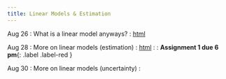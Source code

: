 ```yaml
---
title: Linear Models & Estimation
---
```


Aug 26
: What is a linear model anyways? 
  : [html](https://jlacasa.github.io/stat705_fall2024/classes/day04_08262024)

Aug 28
: More on linear models (estimation)
  : [html](https://jlacasa.github.io/stat705_fall2024/classes/day05_08282024)
: [](#) 
  : **Assignment 1 due 6 pm**{: .label .label-red }

Aug 30
: More on linear models (uncertainty)
  : [](#)



  
